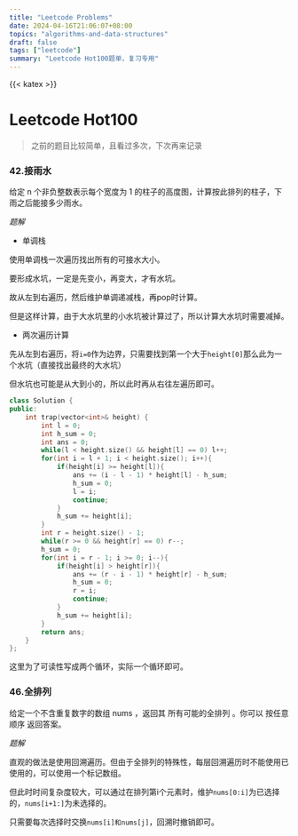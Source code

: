 ```yaml
---
title: "Leetcode Problems"
date: 2024-04-16T21:06:07+08:00
topics: "algorithms-and-data-structures"
draft: false
tags: ["leetcode"]
summary: "Leetcode Hot100题单，复习专用"
---
```


{{< katex >}}

# Leetcode Hot100

> 之前的题目比较简单，且看过多次，下次再来记录

### 42.接雨水

给定 n 个非负整数表示每个宽度为 1 的柱子的高度图，计算按此排列的柱子，下雨之后能接多少雨水。

*题解*

* 单调栈

使用单调栈一次遍历找出所有的可接水大小。

要形成水坑，一定是先变小，再变大，才有水坑。

故从左到右遍历，然后维护单调递减栈，再pop时计算。

但是这样计算，由于大水坑里的小水坑被计算过了，所以计算大水坑时需要减掉。

* 两次遍历计算

先从左到右遍历，将`i=0`作为边界，只需要找到第一个大于`height[0]`那么此为一个水坑（直接找出最终的大水坑）

但水坑也可能是从大到小的，所以此时再从右往左遍历即可。

```cpp
class Solution {
public:
    int trap(vector<int>& height) {
        int l = 0;
        int h_sum = 0;
        int ans = 0;
        while(l < height.size() && height[l] == 0) l++;
        for(int i = l + 1; i < height.size(); i++){
            if(height[i] >= height[l]){
                ans += (i - l - 1) * height[l] - h_sum;
                h_sum = 0;
                l = i;
                continue;
            }
            h_sum += height[i];
        }
        int r = height.size() - 1;
        while(r >= 0 && height[r] == 0) r--;
        h_sum = 0;
        for(int i = r - 1; i >= 0; i--){
            if(height[i] > height[r]){
                ans += (r - i - 1) * height[r] - h_sum;
                h_sum = 0;
                r = i;
                continue;
            }
            h_sum += height[i];
        }
        return ans;
    }
};
```

这里为了可读性写成两个循环，实际一个循环即可。

### 46.全排列

给定一个不含重复数字的数组 nums ，返回其 所有可能的全排列 。你可以 按任意顺序 返回答案。

*题解*

直观的做法是使用回溯遍历。但由于全排列的特殊性，每层回溯遍历时不能使用已使用的，可以使用一个标记数组。

但此时时间复杂度较大，可以通过在排列第i个元素时，维护`nums[0:i]`为已选择的，`nums[i+1:]`为未选择的。

只需要每次选择时交换`nums[i]和nums[j]`，回溯时撤销即可。



